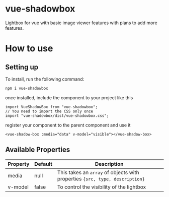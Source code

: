 # vue-shadowbox
Lightbox for vue with basic image viewer features with plans to add more features.

# How to use

## Setting up

To install, run the following command:
```
npm i vue-shadowbox
```
once installed, include the component to your project like this
```
import VueShadowBox from "vue-shadowbox";
// You need to import the CSS only once
import "vue-shadowbox/dist/vue-shadowbox.css";
```
register your component to the parent component and use it
```
<vue-shadow-box :media="data" v-model="visible"></vue-shadow-box>
```

## Available Properties
| Property | Default | Description |
| ------ | ------ | ------ | 
| media | null | This takes an `array` of objects with properties `{src, type, description}`|
| v-model | false |  To control the visibility of the lightbox |

